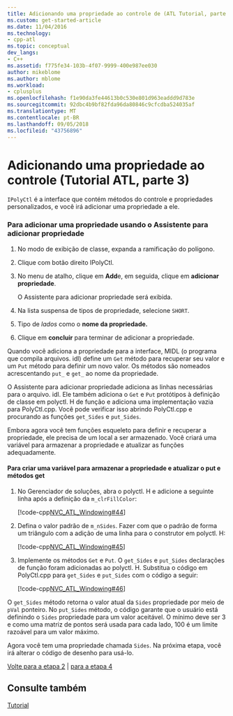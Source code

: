 ```yaml
---
title: Adicionando uma propriedade ao controle de (ATL Tutorial, parte 3) | Microsoft Docs
ms.custom: get-started-article
ms.date: 11/04/2016
ms.technology:
- cpp-atl
ms.topic: conceptual
dev_langs:
- C++
ms.assetid: f775fe34-103b-4f07-9999-400e987ee030
author: mikeblome
ms.author: mblome
ms.workload:
- cplusplus
ms.openlocfilehash: f1e90da3fe44613b0c530e801d963eaddd9d783e
ms.sourcegitcommit: 92dbc4b9bf82fda96da80846c9cfcdba524035af
ms.translationtype: MT
ms.contentlocale: pt-BR
ms.lasthandoff: 09/05/2018
ms.locfileid: "43756896"
---
```

# <a name="adding-a-property-to-the-control-atl-tutorial-part-3"></a>Adicionando uma propriedade ao controle (Tutorial ATL, parte 3)

`IPolyCtl` é a interface que contém métodos do controle e propriedades personalizados, e você irá adicionar uma propriedade a ele.

### <a name="to-add-a-property-using-the-add-property-wizard"></a>Para adicionar uma propriedade usando o Assistente para adicionar propriedade

1. No modo de exibição de classe, expanda a ramificação do polígono.

2. Clique com botão direito IPolyCtl.

3. No menu de atalho, clique em **Add**e, em seguida, clique em **adicionar propriedade**.

     O Assistente para adicionar propriedade será exibida.

4. Na lista suspensa de tipos de propriedade, selecione `SHORT`.

5. Tipo de *lados* como o **nome da propriedade.**

6. Clique em **concluir** para terminar de adicionar a propriedade.

Quando você adiciona a propriedade para a interface, MIDL (o programa que compila arquivos. idl) define um `Get` método para recuperar seu valor e um `Put` método para definir um novo valor. Os métodos são nomeados acrescentando `put_` e `get_` ao nome da propriedade.

O Assistente para adicionar propriedade adiciona as linhas necessárias para o arquivo. idl. Ele também adiciona o `Get` e `Put` protótipos à definição de classe em polyctl. H de função e adiciona uma implementação vazia para PolyCtl.cpp. Você pode verificar isso abrindo PolyCtl.cpp e procurando as funções `get_Sides` e `put_Sides`.

Embora agora você tem funções esqueleto para definir e recuperar a propriedade, ele precisa de um local a ser armazenado. Você criará uma variável para armazenar a propriedade e atualizar as funções adequadamente.

#### <a name="to-create-a-variable-to-store-the-property-and-update-the-put-and-get-methods"></a>Para criar uma variável para armazenar a propriedade e atualizar o put e métodos get

1. No Gerenciador de soluções, abra o polyctl. H e adicione a seguinte linha após a definição da `m_clrFillColor`:

     [!code-cpp[NVC_ATL_Windowing#44](../atl/codesnippet/cpp/adding-a-property-to-the-control-atl-tutorial-part-3_1.h)]

2. Defina o valor padrão de `m_nSides`. Fazer com que o padrão de forma um triângulo com a adição de uma linha para o construtor em polyctl. H:

     [!code-cpp[NVC_ATL_Windowing#45](../atl/codesnippet/cpp/adding-a-property-to-the-control-atl-tutorial-part-3_2.h)]

3. Implemente os métodos `Get` e `Put`. O `get_Sides` e `put_Sides` declarações de função foram adicionadas ao polyctl. H. Substitua o código em PolyCtl.cpp para `get_Sides` e `put_Sides` com o código a seguir:

     [!code-cpp[NVC_ATL_Windowing#46](../atl/codesnippet/cpp/adding-a-property-to-the-control-atl-tutorial-part-3_3.cpp)]

O `get_Sides` método retorna o valor atual da `Sides` propriedade por meio de `pVal` ponteiro. No `put_Sides` método, o código garante que o usuário está definindo o `Sides` propriedade para um valor aceitável. O mínimo deve ser 3 e como uma matriz de pontos será usada para cada lado, 100 é um limite razoável para um valor máximo.

Agora você tem uma propriedade chamada `Sides`. Na próxima etapa, você irá alterar o código de desenho para usá-lo.

[Volte para a etapa 2](../atl/adding-a-control-atl-tutorial-part-2.md) &#124; [para a etapa 4](../atl/changing-the-drawing-code-atl-tutorial-part-4.md)

## <a name="see-also"></a>Consulte também

[Tutorial](../atl/active-template-library-atl-tutorial.md)

